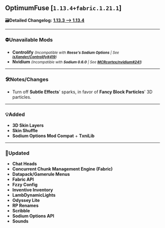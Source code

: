 ## OptimumFuse [`1.13.4+fabric.1.21.1`]

🗃️**Detailed Changelog:** [**1.13.3 --> 1.13.4**](https://github.com/UltimatChamp/optimum-fuse/compare/1.13.3...1.13.4)

<hr>

### ⛔Unavailable Mods

- **Controlify** _<small>(Incompatible with **Reese's Sodium Options** |
  See [**isXander/Controlify#419**](https://github.com/isXander/Controlify/issues/419))</small>_
- **Nvidium** _<small>(Incompatible with **Sodium 0.6.0** |
  See [**MCRcortex/nvidium#241**](https://github.com/MCRcortex/nvidium/issues/241))</small>_

<hr>

### 🛠️Notes/Changes

- Turn off **Subtle Effects**' sparks, in favor of **Fancy Block Particles**' 3D particles.

<hr>

### 💡Added

- **3D Skin Layers**
- **Skin Shuffle**
- **Sodium Options Mod Compat** + **TxniLib**

<hr>

### 🔄️Updated

- **Chat Heads**
- **Concurrent Chunk Management Engine (Fabric)**
- **Datapack/Gamerule Menus**
- **Fabric API**
- **Fzzy Config**
- **Inventive Inventory**
- **LambDynamicLights**
- **Odyssey Lite**
- **RP Renames**
- **Scribble**
- **Sodium Options API**
- **Sounds**
